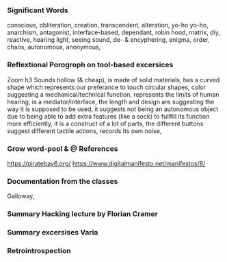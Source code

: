 ### Significant Words
conscious, obliteration, creation, transcendent, alteration, yo-ho yo-ho, anarchism, antagonist, interface-based, dependant, robin hood, matrix, diy, reactive, hearing light, seeing sound, de- & encyphering, enigma, order, chaos, autonomous, anonymous,

### Reflextional Porogroph on tool-based excersices
Zoom h3 
Sounds hollow (& cheap), is made of solid materials, has a curved shape which represents our preferance to touch circular shapes, color suggesting a mechanical/technical function, represents the limits of human hearing, is a mediator/interface, the length and design are suggesting the way it is supposed to be used, it suggests not being an autonomous object due to being able to add extra features (like a sock) to fullfill its function more efficiently, it is a construct of a lot of parts, the different buttons suggest different tactile actions, records its own noise,  


### Grow word-pool & @ References
https://piratebay6.org/
https://www.digitalmanifesto.net/manifestos/8/


### Documentation from the classes
Galloway, 

### Summary Hacking lecture by Florian Cramer

### Summary excersises Varia

### Retrointrospection
